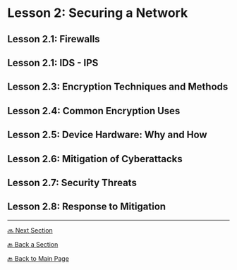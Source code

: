 # Lesson 2: Securing a Network

## Lesson 2.1: Firewalls

## Lesson 2.1: IDS - IPS

## Lesson 2.3: Encryption Techniques and Methods

## Lesson 2.4: Common Encryption Uses

## Lesson 2.5: Device Hardware: Why and How

## Lesson 2.6: Mitigation of Cyberattacks

## Lesson 2.7: Security Threats

## Lesson 2.8: Response to Mitigation

---

[🔜 Next Section](./S3-LESSON3.md)

[🔙 Back a Section](./S3-LESSON1.md)

[🔙 Back to Main Page](../../README.md)


